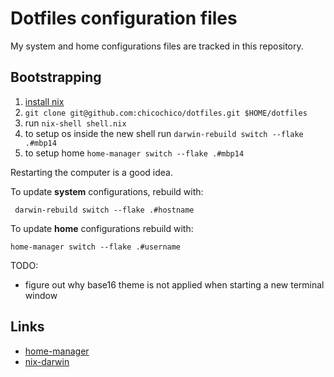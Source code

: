 # Dotfiles configuration files

My system and home configurations files are tracked in this repository.

## Bootstrapping
1. [install nix](https://nixos.org/download.html)
2. `git clone git@github.com:chicochico/dotfiles.git $HOME/dotfiles`
3. run `nix-shell shell.nix`
4. to setup os inside the new shell run `darwin-rebuild switch --flake .#mbp14`
5. to setup home `home-manager switch --flake .#mbp14`

Restarting the computer is a good idea.

To update **system** configurations, rebuild with:
```
 darwin-rebuild switch --flake .#hostname
 ```

To update **home** configurations rebuild with:
```
home-manager switch --flake .#username
```

TODO:
- figure out why base16 theme is not applied when starting a new terminal window

## Links
- [home-manager](https://github.com/nix-community/home-manager)
- [nix-darwin](https://github.com/LnL7/nix-darwin)

